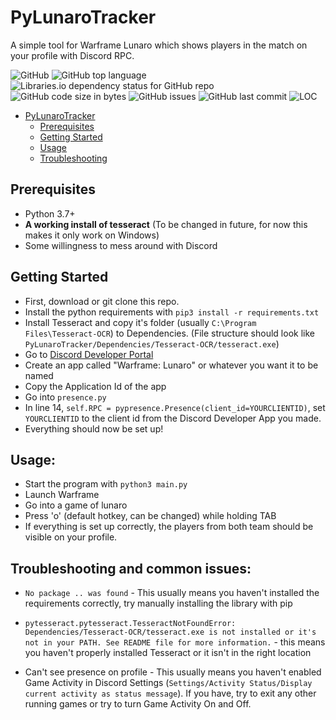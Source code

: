 # PyLunaroTracker
A simple tool for Warframe Lunaro which shows players in the match on your profile with Discord RPC.

![GitHub](https://img.shields.io/github/license/kozabrada123/PyLunaroTracker)
![GitHub top language](https://img.shields.io/github/languages/top/kozabrada123/PyLunaroTracker)
![Libraries.io dependency status for GitHub repo](https://img.shields.io/librariesio/github/kozabrada123/PyLunaroTracker)
![GitHub code size in bytes](https://img.shields.io/github/languages/code-size/kozabrada123/PyLunaroTracker)
![GitHub issues](https://img.shields.io/github/issues/kozabrada123/PyLunaroTracker)
![GitHub last commit](https://img.shields.io/github/last-commit/kozabrada123/PyLunaroTracker)
![LOC](https://img.shields.io/tokei/lines/github/kozabrada123/PyLunaroTracker)



- [PyLunaroTracker](#PyLunaroTracker)
  - [Prerequisites](#prerequisites)
  - [Getting Started](#getting-started)
  - [Usage](#usage)
  - [Troubleshooting](#troubleshooting-and-common-issues)



## Prerequisites

* Python 3.7+
* **A working install of tesseract** (To be changed in future, for now this makes it only work on Windows)
* Some willingness to mess around with Discord



## Getting Started

- First, download or git clone this repo.
- Install the python requirements with `pip3 install -r requirements.txt`
- Install Tesseract and copy it's folder (usually `C:\Program Files\Tesseract-OCR`) to Dependencies. (File structure should look like `PyLunaroTracker/Dependencies/Tesseract-OCR/tesseract.exe`)
- Go to [Discord Developer Portal](https://discord.com/developers/applications)
- Create an app called "Warframe: Lunaro" or whatever you want it to be named
- Copy the Application Id of the app
- Go into `presence.py`
- In line 14, `self.RPC = pypresence.Presence(client_id=YOURCLIENTID)`, set `YOURCLIENTID` to the client id from the Discord Developer App you made.
- Everything should now be set up!

## Usage:

- Start the program with `python3 main.py`
- Launch Warframe
- Go into a game of lunaro
- Press 'o' (default hotkey, can be changed) while holding TAB
- If everything is set up correctly, the players from both team should be visible on your profile.

## Troubleshooting and common issues:

- `No package .. was found` - This usually means you haven't installed the requirements correctly, try manually installing the library with pip

- `pytesseract.pytesseract.TesseractNotFoundError: Dependencies/Tesseract-OCR/tesseract.exe is not installed or it's not in your PATH. See README file for more information.` - this means you haven't properly installed Tesseract or it isn't in the right location

- Can't see presence on profile - This usually means you haven't enabled Game Activity in Discord Settings (`Settings/Activity Status/Display current activity as status message`). If you have, try to exit any other running games or try to turn Game Activity On and Off. 


